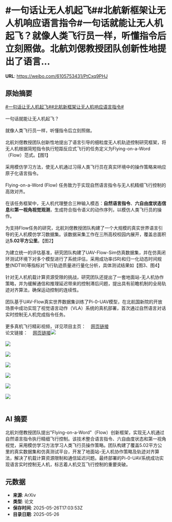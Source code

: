 # #一句话让无人机起飞##北航新框架让无人机响应语言指令#一句话就能让无人机起飞？就像人类飞行员一样，听懂指令后立刻照做。北航刘偲教授团队创新性地提出了语言...

**URL**: https://weibo.com/6105753431/PtCxq9PHJ

## 原始摘要

<a href="https://m.weibo.cn/search?containerid=231522type%3D1%26t%3D10%26q%3D%23%E4%B8%80%E5%8F%A5%E8%AF%9D%E8%AE%A9%E6%97%A0%E4%BA%BA%E6%9C%BA%E8%B5%B7%E9%A3%9E%23&amp;extparam=%23%E4%B8%80%E5%8F%A5%E8%AF%9D%E8%AE%A9%E6%97%A0%E4%BA%BA%E6%9C%BA%E8%B5%B7%E9%A3%9E%23" data-hide=""><span class="surl-text">#一句话让无人机起飞#</span></a><a href="https://m.weibo.cn/search?containerid=231522type%3D1%26t%3D10%26q%3D%23%E5%8C%97%E8%88%AA%E6%96%B0%E6%A1%86%E6%9E%B6%E8%AE%A9%E6%97%A0%E4%BA%BA%E6%9C%BA%E5%93%8D%E5%BA%94%E8%AF%AD%E8%A8%80%E6%8C%87%E4%BB%A4%23&amp;extparam=%23%E5%8C%97%E8%88%AA%E6%96%B0%E6%A1%86%E6%9E%B6%E8%AE%A9%E6%97%A0%E4%BA%BA%E6%9C%BA%E5%93%8D%E5%BA%94%E8%AF%AD%E8%A8%80%E6%8C%87%E4%BB%A4%23" data-hide=""><span class="surl-text">#北航新框架让无人机响应语言指令#</span></a><br><br>一句话就能让无人机起飞？<br><br>就像人类飞行员一样，听懂指令后立刻照做。<br><br>北航刘偲教授团队创新性地提出了语言引导的细粒度无人机轨迹控制研究框架，将无人机根据简短指令执行短距反应式飞行的任务定义为Flying-on-a-Word（Flow）范式。【图1】<br><br>采用模仿学习方法，使无人机通过习得人类飞行员在真实环境中的操作策略来响应原子化语言指令。<br><br>Flying-on-a-Word (Flow) 任务致力于实现自然语言指令与无人机精细飞行控制的高效对齐。<br><br>在该任务框架中，无人机代理整合三种输入模态：**自然语言指令**、**六自由度状态信息**和**第一视角视觉观测**，生成符合指令语义的动作序列，以模仿人类飞行员的操作。<br><br>为支持Flow任务的研究，北航刘偲教授团队构建了一个大规模的真实世界语言引导的无人机模仿学习数据集。该数据采集工作在三所高校校园内展开，覆盖总面积达**5.02平方公里**。【图2】<br><br>为建立统一的评估基准，研究团队构建了UAV-Flow-Sim仿真数据集，并在仿真闭环测试环境下对多个模型进行了系统评估，采用成功率(SR)和归一化动态时间规整(NDTW)等指标对飞行轨迹质量进行量化分析，具体测试结果如【图3、图4】<br><br>针对无人机机载计算资源受限的挑战，研究团队还提出了一套地面站-无人机协作策略，并为缓解通信和推理延迟带来的控制滞后问题，提出具有前瞻机制的全局轨迹对齐算法，确保运动控制的连续性。<br><br>团队基于UAV-Flow真实世界数据集训练了Pi-0-UAV模型，在北航国新院的开放场景中成功实现了视觉语言动作（VLA）系统的真机部署，首次通过自然语言对话实时控制无人机完成指令任务。<br><br>更多真机飞行精彩视频，详见项目主页：<a href="https://weibo.cn/sinaurl?u=https%3A%2F%2Fprince687028.github.io%2FUAV-Flow%2F" data-hide=""><span class="url-icon"><img style="width: 1rem;height: 1rem" src="https://h5.sinaimg.cn/upload/2015/09/25/3/timeline_card_small_web_default.png" referrerpolicy="no-referrer"></span><span class="surl-text">网页链接</span></a><br>论文链接：<a href="https://weibo.cn/sinaurl?u=https%3A%2F%2Farxiv.org%2Fabs%2F2505.15725" data-hide=""><span class="url-icon"><img style="width: 1rem;height: 1rem" src="https://h5.sinaimg.cn/upload/2015/09/25/3/timeline_card_small_web_default.png" referrerpolicy="no-referrer"></span><span class="surl-text">网页链接</span></a><img style="" src="https://tvax1.sinaimg.cn/large/006Fd7o3gy1i1szvip3zbj30j607aqch.jpg" referrerpolicy="no-referrer"><br><br><img style="" src="https://tvax3.sinaimg.cn/large/006Fd7o3gy1i1szvk3cesj30j608n7cn.jpg" referrerpolicy="no-referrer"><br><br><img style="" src="https://tvax4.sinaimg.cn/large/006Fd7o3gy1i1szvlqkdzj30j609cqb5.jpg" referrerpolicy="no-referrer"><br><br><img style="" src="https://tvax2.sinaimg.cn/large/006Fd7o3gy1i1szvnen5yj30gk07y441.jpg" referrerpolicy="no-referrer"><br><br><img style="" src="https://tvax2.sinaimg.cn/large/006Fd7o3gy1i1szwpf9k8g30b4069b2h.gif" referrerpolicy="no-referrer"><br><br><img style="" src="https://tvax1.sinaimg.cn/large/006Fd7o3gy1i1szwmz2fmg30b4069u13.gif" referrerpolicy="no-referrer"><br><br><img style="" src="https://tvax3.sinaimg.cn/large/006Fd7o3gy1i1szwnebowg30b40697wo.gif" referrerpolicy="no-referrer"><br><br>

## AI 摘要

北航刘偲教授团队提出"Flying-on-a-Word"（Flow）创新框架，实现无人机通过自然语言指令执行精细飞行控制。该技术整合语言指令、六自由度状态和第一视角视觉，采用模仿学习方法学习人类飞行员操作策略。团队构建了覆盖5.02平方公里的真实数据集和仿真测试平台，开发了地面站-无人机协作策略及轨迹对齐算法，解决了机载计算资源限制和通信延迟问题。最终部署的Pi-0-UAV系统成功实现语言实时控制无人机，标志着人机交互飞行控制的重要突破。

## 元数据

- **来源**: ArXiv
- **类型**: 论文
- **保存时间**: 2025-05-26T17:03:53Z
- **目录日期**: 2025-05-26
